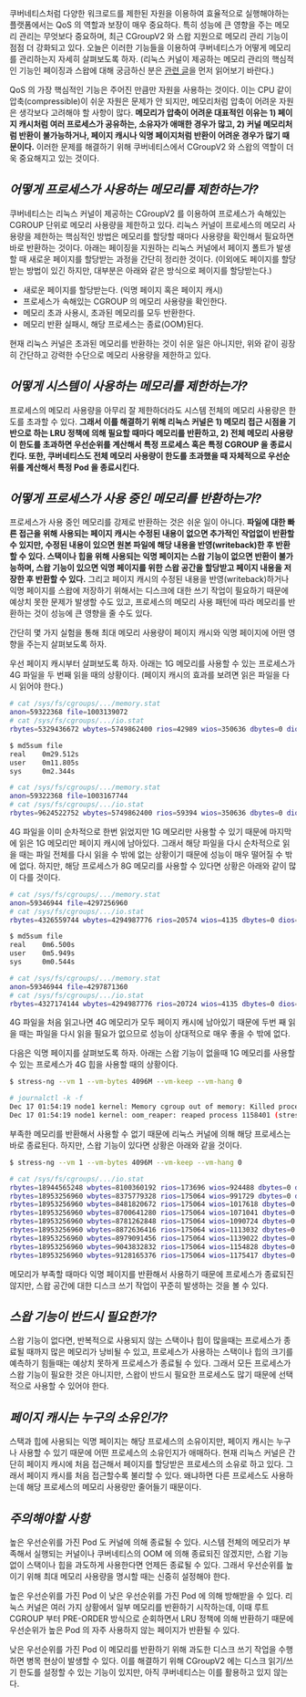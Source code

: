 쿠버네티스처럼 다양한 워크로드를 제한된 자원을 이용하여 효율적으로 실행해야하는 플랫폼에서는 QoS 의 역할과 보장이 매우 중요하다. 특히 성능에 큰 영향을 주는 메모리 관리는 무엇보다 중요하며, 최근 CGroupV2 와 스왑 지원으로 메모리 관리 기능이 점점 더 강화되고 있다. 오늘은 이러한 기능들을 이용하여 쿠버네티스가 어떻게 메모리를 관리하는지 자세히 살펴보도록 하자. (리눅스 커널이 제공하는 메모리 관리의 핵심적인 기능인 페이징과 스왑에 대해 궁금하신 분은 [관련 글](https://velog.io/@haruband/K8S-%EB%A9%94%EB%AA%A8%EB%A6%AC-%EC%8A%A4%EC%99%80%ED%95%91-%EC%A7%80%EC%9B%90-%EC%9D%B4%EC%8A%88-%EC%86%8C%EA%B0%9C-%EB%B0%8F-%EB%B6%84%EC%84%9D)을 먼저 읽어보기 바란다.)

QoS 의 가장 핵심적인 기능은 주어진 만큼만 자원을 사용하는 것이다. 이는 CPU 같이 압축(compressible)이 쉬운 자원은 문제가 안 되지만, 메모리처럼 압축이 어려운 자원은 생각보다 고려해야 할 사항이 많다. **메모리가 압축이 어려운 대표적인 이유는 1) 페이지 캐시처럼 여러 프로세스가 공유하는, 소유자가 애매한 경우가 많고, 2) 커널 메모리처럼 반환이 불가능하거나, 페이지 캐시나 익명 페이지처럼 반환이 어려운 경우가 많기 때문이다.** 이러한 문제를 해결하기 위해 쿠버네티스에서 CGroupV2 와 스왑의 역할이 더욱 중요해지고 있는 것이다.

## _어떻게 프로세스가 사용하는 메모리를 제한하는가?_

쿠버네티스는 리눅스 커널이 제공하는 CGroupV2 를 이용하여 프로세스가 속해있는 CGROUP 단위로 메모리 사용량을 제한하고 있다. 리눅스 커널이 프로세스의 메모리 사용량을 제한하는 핵심적인 방법은 메모리를 할당할 때마다 사용량을 확인해서 필요하면 바로 반환하는 것이다. 아래는 페이징을 지원하는 리눅스 커널에서 페이지 폴트가 발생할 때 새로운 페이지를 할당받는 과정을 간단히 정리한 것이다. (이외에도 페이지를 할당받는 방법이 있긴 하지만, 대부분은 아래와 같은 방식으로 페이지를 할당받는다.)

- 새로운 페이지를 할당받는다. (익명 페이지 혹은 페이지 캐시)
- 프로세스가 속해있는 CGROUP 의 메모리 사용량을 확인한다.
- 메모리 초과 사용시, 초과된 메모리를 모두 반환한다.
- 메모리 반환 실패시, 해당 프로세스는 종료(OOM)된다.

현재 리눅스 커널은 초과된 메모리를 반환하는 것이 쉬운 일은 아니지만, 위와 같이 굉장히 간단하고 강력한 수단으로 메모리 사용량을 제한하고 있다.

## _어떻게 시스템이 사용하는 메모리를 제한하는가?_

프로세스의 메모리 사용량을 아무리 잘 제한하더라도 시스템 전체의 메모리 사용량은 한도를 초과할 수 있다. **그래서 이를 해결하기 위해 리눅스 커널은 1) 메모리 접근 시점을 기반으로 하는 LRU 정책에 의해 필요할 때마다 메모리를 반환하고, 2) 전체 메모리 사용량이 한도를 초과하면 우선순위를 계산해서 특정 프로세스 혹은 특정 CGROUP 을 종료시킨다. 또한, 쿠버네티스도 전체 메모리 사용량이 한도를 초과했을 때 자체적으로 우선순위를 계산해서 특정 Pod 을 종료시킨다.**

## _어떻게 프로세스가 사용 중인 메모리를 반환하는가?_

프로세스가 사용 중인 메모리를 강제로 반환하는 것은 쉬운 일이 아니다. **파일에 대한 빠른 접근을 위해 사용되는 페이지 캐시는 수정된 내용이 없으면 추가적인 작업없이 반환할 수 있지만, 수정된 내용이 있으면 원본 파일에 해당 내용을 반영(writeback)한 후 반환할 수 있다. 스택이나 힙을 위해 사용되는 익명 페이지는 스왑 기능이 없으면 반환이 불가능하며, 스왑 기능이 있으면 익명 페이지를 위한 스왑 공간을 할당받고 페이지 내용을 저장한 후 반환할 수 있다.** 그리고 페이지 캐시의 수정된 내용을 반영(writeback)하거나 익명 페이지를 스왑에 저장하기 위해서는 디스크에 대한 쓰기 작업이 필요하기 때문에 예상치 못한 문제가 발생할 수도 있고, 프로세스의 메모리 사용 패턴에 따라 메모리를 반환하는 것이 성능에 큰 영향을 줄 수도 있다.

간단히 몇 가지 실험을 통해 최대 메모리 사용량이 페이지 캐시와 익명 페이지에 어떤 영향을 주는지 살펴보도록 하자.

우선 페이지 캐시부터 살펴보도록 하자. 아래는 1G 메모리를 사용할 수 있는 프로세스가 4G 파일을 두 번째 읽을 때의 상황이다. (페이지 캐시의 효과를 보려면 읽은 파일을 다시 읽어야 한다.)

```bash
# cat /sys/fs/cgroups/.../memory.stat
anon=59322368 file=1003139072
# cat /sys/fs/cgroups/.../io.stat
rbytes=5329436672 wbytes=5749862400 rios=42989 wios=350636 dbytes=0 dios=0

$ md5sum file
real    0m29.512s
user    0m11.805s
sys     0m2.344s

# cat /sys/fs/cgroups/.../memory.stat
anon=59322368 file=1003167744
# cat /sys/fs/cgroups/.../io.stat
rbytes=9624522752 wbytes=5749862400 rios=59394 wios=350636 dbytes=0 dios=0
```

4G 파일을 이미 순차적으로 한번 읽었지만 1G 메모리만 사용할 수 있기 때문에 마지막에 읽은 1G 메모리만 페이지 캐시에 남아있다. 그래서 해당 파일을 다시 순차적으로 읽을 때는 파일 전체를 다시 읽을 수 밖에 없는 상황이기 때문에 성능이 매우 떨어질 수 밖에 없다. 하지만, 해당 프로세스가 8G 메모리를 사용할 수 있다면 상황은 아래와 같이 많이 다를 것이다.

```bash
# cat /sys/fs/cgroups/.../memory.stat
anon=59346944 file=4297256960
# cat /sys/fs/cgroups/.../io.stat
rbytes=4326559744 wbytes=4294987776 rios=20574 wios=4135 dbytes=0 dios=0

$ md5sum file
real    0m6.500s
user    0m5.949s
sys     0m0.544s

# cat /sys/fs/cgroups/.../memory.stat
anon=59346944 file=4297871360
# cat /sys/fs/cgroups/.../io.stat
rbytes=4327174144 wbytes=4294987776 rios=20724 wios=4135 dbytes=0 dios=0
```

4G 파일을 처음 읽고나면 4G 메모리가 모두 페이지 캐시에 남아있기 때문에 두번 째 읽을 때는 파일을 다시 읽을 필요가 없으므로 성능이 상대적으로 매우 좋을 수 밖에 없다.

다음은 익명 페이지를 살펴보도록 하자. 아래는 스왑 기능이 없을때 1G 메모리를 사용할 수 있는 프로세스가 4G 힙을 사용할 때의 상황이다.

```bash
$ stress-ng --vm 1 --vm-bytes 4096M --vm-keep --vm-hang 0

# journalctl -k -f
Dec 17 01:54:19 node1 kernel: Memory cgroup out of memory: Killed process 1158401 (stress-ng-vm) total-vm:4240664kB, anon-rss:984988kB, file-rss:768kB, shmem-rss:32kB, UID:0 pgtables:2004kB oom_score_adj:1000
Dec 17 01:54:19 node1 kernel: oom_reaper: reaped process 1158401 (stress-ng-vm), now anon-rss:0kB, file-rss:0kB, shmem-rss:32kB
```

부족한 메모리를 반환해서 사용할 수 없기 때문에 리눅스 커널에 의해 해당 프로세스는 바로 종료된다. 하지만, 스왑 기능이 있다면 상황은 아래와 같을 것이다.

```bash
$ stress-ng --vm 1 --vm-bytes 4096M --vm-keep --vm-hang 0

# cat /sys/fs/cgroups/.../io.stat
rbytes=18944565248 wbytes=8100360192 rios=173696 wios=924488 dbytes=0 dios=0
rbytes=18953256960 wbytes=8375779328 rios=175064 wios=991729 dbytes=0 dios=0
rbytes=18953256960 wbytes=8481820672 rios=175064 wios=1017618 dbytes=0 dios=0
rbytes=18953256960 wbytes=8700641280 rios=175064 wios=1071041 dbytes=0 dios=0
rbytes=18953256960 wbytes=8781262848 rios=175064 wios=1090724 dbytes=0 dios=0
rbytes=18953256960 wbytes=8872636416 rios=175064 wios=1113032 dbytes=0 dios=0
rbytes=18953256960 wbytes=8979091456 rios=175064 wios=1139022 dbytes=0 dios=0
rbytes=18953256960 wbytes=9043832832 rios=175064 wios=1154828 dbytes=0 dios=0
rbytes=18953256960 wbytes=9128165376 rios=175064 wios=1175417 dbytes=0 dios=0
```

메모리가 부족할 때마다 익명 페이지를 반환해서 사용하기 때문에 프로세스가 종료되진 않지만, 스왑 공간에 대한 디스크 쓰기 작업이 꾸준히 발생하는 것을 볼 수 있다.

## _스왑 기능이 반드시 필요한가?_

스왑 기능이 없다면, 반복적으로 사용되지 않는 스택이나 힙이 많을때는 프로세스가 종료될 때까지 많은 메모리가 낭비될 수 있고, 프로세스가 사용하는 스택이나 힙의 크기를 예측하기 힘들때는 예상치 못하게 프로세스가 종료될 수 있다. 그래서 모든 프로세스가 스왑 기능이 필요한 것은 아니지만, 스왑이 반드시 필요한 프로세스도 많기 때문에 선택적으로 사용할 수 있어야 한다.

## _페이지 캐시는 누구의 소유인가?_

스택과 힙에 사용되는 익명 페이지는 해당 프로세스의 소유이지만, 페이지 캐시는 누구나 사용할 수 있기 때문에 어떤 프로세스의 소유인지가 애매하다. 현재 리눅스 커널은 간단히 페이지 캐시에 처음 접근해서 페이지를 할당받은 프로세스의 소유로 하고 있다. 그래서 페이지 캐시를 처음 접근할수록 불리할 수 있다. 왜냐하면 다른 프로세스도 사용하는데 해당 프로세스의 메모리 사용량만 줄어들기 때문이다.

## _주의해야할 사항_

높은 우선순위를 가진 Pod 도 커널에 의해 종료될 수 있다. 시스템 전체의 메모리가 부족해서 실행되는 커널이나 쿠버네티스의 OOM 에 의해 종료되진 않겠지만, 스왑 기능 없이 스택이나 힙을 과도하게 사용한다면 언제든 종료될 수 있다. 그래서 우선순위를 높이기 위해 최대 메모리 사용량을 명시할 때는 신중히 설정해야 한다.

높은 우선순위를 가진 Pod 이 낮은 우선순위를 가진 Pod 에 의해 방해받을 수 있다. 리눅스 커널은 여러 가지 상황에서 일부 메모리를 반환하기 시작하는데, 이때 루트 CGROUP 부터 PRE-ORDER 방식으로 순회하면서 LRU 정책에 의해 반환하기 때문에 우선순위가 높은 Pod 의 자주 사용하지 않는 페이지가 반환될 수 있다.

낮은 우선순위를 가진 Pod 이 메모리를 반환하기 위해 과도한 디스크 쓰기 작업을 수행하면 병목 현상이 발생할 수 있다. 이를 해결하기 위해 CGroupV2 에는 디스크 읽기/쓰기 한도를 설정할 수 있는 기능이 있지만, 아직 쿠버네티스는 이를 활용하고 있지 않는다.
